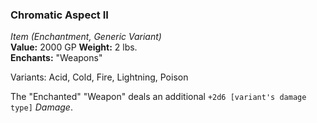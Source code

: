 ### Chromatic Aspect II
*Item (Enchantment, Generic Variant)*  
**Value:** 2000 GP
**Weight:** 2 lbs.  
**Enchants:** "Weapons"  

Variants: Acid, Cold, Fire, Lightning, Poison

The "Enchanted" "Weapon" deals an additional `+2d6 [variant's damage type]` *Damage*.
